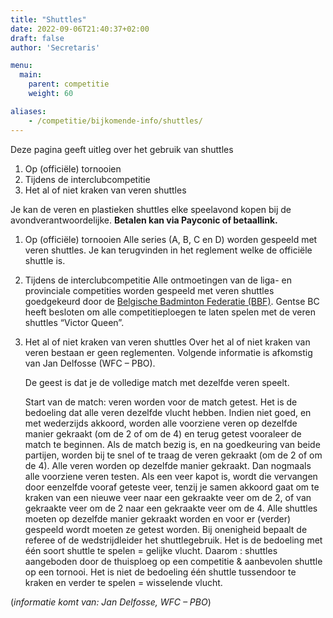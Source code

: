 ```yaml
---
title: "Shuttles"
date: 2022-09-06T21:40:37+02:00
draft: false
author: 'Secretaris'

menu:
  main:
    parent: competitie
    weight: 60

aliases:
    - /competitie/bijkomende-info/shuttles/
---
```


Deze pagina geeft uitleg over het gebruik van shuttles
1. Op (officiële) tornooien
2. Tijdens de interclubcompetitie
3. Het al of niet kraken van veren shuttles

Je kan de veren en plastieken shuttles elke speelavond kopen bij de avondverantwoordelijke. **Betalen kan via Payconic of betaallink.**


1. Op (officiële) tornooien
Alle series (A, B, C en D) worden gespeeld met veren shuttles.
Je kan  terugvinden in het reglement welke de officiële shuttle is.

2. Tijdens de interclubcompetitie
Alle ontmoetingen van de liga- en provinciale competities worden gespeeld met veren shuttles goedgekeurd door de [Belgische Badminton Federatie (BBF)](http://www.badmintonvlaanderen.be/index.php?option=com_docman&task=doc_download&gid=571&Itemid=426).
Gentse BC heeft besloten om alle competitieploegen te laten spelen met de veren shuttles “Victor Queen”.

3. Het al of niet kraken van veren shuttles
Over het al of niet kraken van veren bestaan er geen reglementen.
Volgende informatie is afkomstig van Jan Delfosse (WFC – PBO).

    De geest is dat je de volledige match met dezelfde veren speelt.
    
    Start van de match: veren worden voor de match getest. Het is de bedoeling dat alle veren dezelfde vlucht hebben. Indien niet goed, en met wederzijds akkoord, worden alle voorziene veren op dezelfde manier gekraakt (om de 2 of om de 4) en terug getest vooraleer de match te beginnen.
    Als de match bezig is, en na goedkeuring van beide partijen, worden bij te snel of te traag de veren gekraakt (om de 2 of om de 4). Alle veren worden op dezelfde manier gekraakt. Dan nogmaals alle voorziene veren testen.
    Als een veer kapot is, wordt die vervangen door eenzelfde vooraf geteste veer, tenzij je samen akkoord gaat om te kraken van een nieuwe veer naar een gekraakte veer om de 2, of van gekraakte veer om de 2 naar een gekraakte veer om de 4.
    Alle shuttles moeten op dezelfde manier gekraakt worden en voor er (verder) gespeeld wordt moeten ze getest worden.
    Bij onenigheid bepaalt de referee of de wedstrijdleider het shuttlegebruik.
    Het is de bedoeling met één soort shuttle te spelen = gelijke vlucht.
    Daarom : shuttles aangeboden door de thuisploeg op een competitie & aanbevolen shuttle op een tornooi.
    Het is niet de bedoeling één shuttle tussendoor te kraken en verder te spelen = wisselende vlucht.

(_informatie komt van: Jan Delfosse, WFC – PBO_)